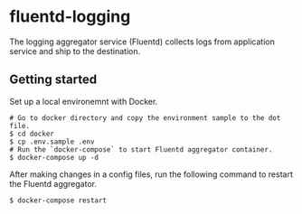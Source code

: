 # fluentd-logging
The logging aggregator service (Fluentd) collects logs from application service and ship to the destination.

## Getting started
Set up a local environemnt with Docker.
```console
# Go to docker directory and copy the environment sample to the dot file.
$ cd docker
$ cp .env.sample .env
# Run the `docker-compose` to start Fluentd aggregator container.
$ docker-compose up -d
```

After making changes in a config files, run the following command to restart the Fluentd aggregator.
```console
$ docker-compose restart
```
